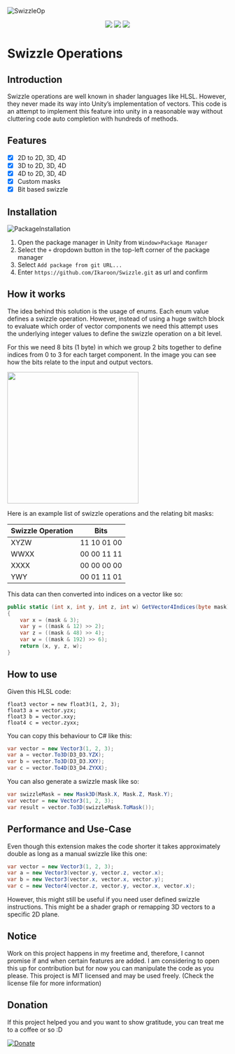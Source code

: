 ![SwizzleOp](https://user-images.githubusercontent.com/65419234/167270835-2e53e0ad-20c4-469f-82a7-b3ab759419d0.png)

<p align=center><a href="https://github.com/Ikaroon/com.ikaroon.swizzle/blob/master/LICENSE"><img src="https://badgen.net/github/license/Naereen/Strapdown.js"/></a>
<a href="https://GitHub.com/Ikaroon/com.ikaroon.swizzle/releases/"><img src="https://img.shields.io/badge/Release-1.0.0-green.svg"/></a>
<a href="https://ko-fi.com/ikaroon"><img src="https://img.shields.io/badge/Donate-Ko-Fi-red.svg"/></a></p>

# Swizzle Operations
## Introduction
Swizzle operations are well known in shader languages like HLSL. However, they never made its way into Unity’s implementation of vectors.
This code is an attempt to implement this feature into unity in a reasonable way without cluttering code auto completion with hundreds of methods.

## Features
- [x] 2D to 2D, 3D, 4D
- [x] 3D to 2D, 3D, 4D
- [x] 4D to 2D, 3D, 4D
- [x] Custom masks
- [x] Bit based swizzle

## Installation

![PackageInstallation](https://user-images.githubusercontent.com/65419234/167270188-99300531-ec7e-45ea-89d9-612ec1d37eaf.png)
1. Open the package manager in Unity from `Window>Package Manager`
2. Select the `+` dropdown button in the top-left corner of the package manager
3. Select `Add package from git URL...`
4. Enter `https://github.com/Ikaroon/Swizzle.git` as url and confirm

## How it works
The idea behind this solution is the usage of enums. Each enum value defines a swizzle operation. However, instead of using a huge switch block to evaluate which order of vector components we need this attempt uses the underlying integer values to define the swizzle operation on a bit level.

For this we need 8 bits (1 byte) in which we group 2 bits together to define indices from 0 to 3 for each target component.
In the image you can see how the bits relate to the input and output vectors.

<img src="https://user-images.githubusercontent.com/65419234/161394579-9d6f6cb7-7fe0-4ab2-a635-acf7f3d08ab9.png" width="300" height="300">

Here is an example list of swizzle operations and the relating bit masks:

 Swizzle Operation | Bits 
-------------------|------------
XYZW               | 11 10 01 00
WWXX               | 00 00 11 11
XXXX               | 00 00 00 00
YWY                | 00 01 11 01

This data can then converted into indices on a vector like so:
```C#
public static (int x, int y, int z, int w) GetVector4Indices(byte mask)
{
	var x = (mask & 3);
	var y = ((mask & 12) >> 2);
	var z = ((mask & 48) >> 4);
	var w = ((mask & 192) >> 6);
	return (x, y, z, w);
}
```

## How to use
Given this HLSL code:
```HLSL
float3 vector = new float3(1, 2, 3);
float3 a = vector.yzx;
float3 b = vector.xxy;
float4 c = vector.zyxx;
```
You can copy this behaviour to C# like this:
```C#
var vector = new Vector3(1, 2, 3);
var a = vector.To3D(D3_D3.YZX);
var b = vector.To3D(D3_D3.XXY);
var c = vector.To4D(D3_D4.ZYXX);
```
You can also generate a swizzle mask like so:
```C#
var swizzleMask = new Mask3D(Mask.X, Mask.Z, Mask.Y);
var vector = new Vector3(1, 2, 3);
var result = vector.To3D(swizzleMask.ToMask());
```

## Performance and Use-Case
Even though this extension makes the code shorter it takes approximately double as long as a manual swizzle like this one:
```C#
var vector = new Vector3(1, 2, 3);
var a = new Vector3(vector.y, vector.z, vector.x);
var b = new Vector3(vector.x, vector.x, vector.y);
var c = new Vector4(vector.z, vector.y, vector.x, vector.x);
```
However, this might still be useful if you need user defined swizzle instructions. This might be a shader graph or remapping 3D vectors to a specific 2D plane.


## Notice
Work on this project happens in my freetime and, therefore, I cannot promise if and when certain features are added. I am considering to open this up for contribution but for now you can manipulate the code as you please. This project is MIT licensed and may be used freely. (Check the license file for more information)

## Donation
If this project helped you and you want to show gratitude, you can treat me to a coffee or so :D

[![Donate](https://img.shields.io/badge/Donate-Ko-Fi-red.svg)](https://ko-fi.com/ikaroon)
